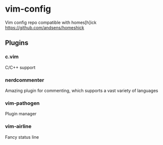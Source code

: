 # vim-config #
Vim config repo compatible with homes[h]ick https://github.com/andsens/homeshick

## Plugins ##
### c.vim ###
C/C++ support
### nerdcommenter ###
Amazing plugin for commenting, which supports a vast variety of languages
### vim-pathogen ###
Plugin manager
### vim-airline ###
Fancy status line
